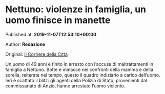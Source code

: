 
# Nettuno: violenze in famiglia, un uomo finisce in manette

Published at: **2019-11-07T12:53:10+00:00**

Author: **Redazione**

Original: [Il Corriere della Città](https://www.ilcorrieredellacitta.com/news/nettuno-violenze-in-famiglia-un-uomo-finisce-in-manette.html)

Un uomo di 49 anni è finito in arresto con l’accusa di maltrattamenti in famiglia a Nettuno. Botte e minacce nei confronti della mamma e della sorella, reiterate nel tempo, questo il quadro indiziario a carico dell’uomo. Ieri è scattato il blitz: gli agenti della Polizia di Stato, provenienti dal commissariato di Anzio, hanno arrestato l’uomo violento.
 
 
